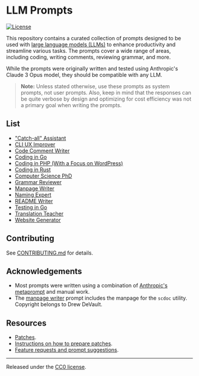 # LLM Prompts

[![License](https://img.shields.io/badge/license-CC0%201.0-green)](LICENSE.md)

This repository contains a curated collection of prompts designed to be
used with [large language models
(LLMs)](https://en.wikipedia.org/wiki/Large_language_model) to enhance
productivity and streamline various tasks. The prompts cover a wide
range of areas, including coding, writing comments, reviewing grammar,
and more.

While the prompts were originally written and tested using Anthropic's
Claude 3 Opus model, they should be compatible with any LLM.

> **Note:** Unless stated otherwise, use these prompts as system
> prompts, not user prompts. Also, keep in mind that the responses can
> be quite verbose by design and optimizing for cost efficiency was not
> a primary goal when writing the prompts.

## List

- ["Catch-all" Assistant](data/catch-all-assistant.md)
- [CLI UX Improver](data/cli-ux-improver.md)
- [Code Comment Writer](data/code-comment-writer.md)
- [Coding in Go](data/coding-in-go.md)
- [Coding in PHP (With a Focus on WordPress)](data/coding-in-php-with-wordpress-focus.md)
- [Coding in Rust](data/coding-in-rust.md)
- [Computer Science PhD](data/computer-science-phd.md)
- [Grammar Reviewer](data/grammar-reviewer.md)
- [Manpage Writer](data/manpage-writer.md)
- [Naming Expert](data/naming-expert.md)
- [README Writer](data/readme-writer.md)
- [Testing in Go](data/testing-in-go.md)
- [Translation Teacher](data/translation-teacher.md)
- [Website Generator](data/website-generator.md)

## Contributing

See [CONTRIBUTING.md](CONTRIBUTING.md) for details.

## Acknowledgements

- Most prompts were written using a combination of [Anthropic's
  metaprompt](https://docs.anthropic.com/en/docs/helper-metaprompt-experimental)
  and manual work.
- The [manpage writer](data/manpage-writer.md) prompt includes the
  manpage for the `scdoc` utility. Copyright belongs to Drew DeVault.

## Resources

- [Patches](https://lists.sr.ht/~jamesponddotco/public-inbox).
- [Instructions on how to prepare patches](https://git-send-email.io/).
- [Feature requests and prompt suggestions](https://todo.sr.ht/~jamesponddotco/public-tracker).

---

Released under the [CC0 license](LICENSE.md).
